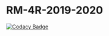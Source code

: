 # RM-4R-2019-2020
[![Codacy Badge](https://api.codacy.com/project/badge/Grade/40f5747aa6c44eef97933908da631faa)](https://app.codacy.com/gh/MATF-Computer-Networks/RM-4R-2019-2020?utm_source=github.com&utm_medium=referral&utm_content=MATF-Computer-Networks/RM-4R-2019-2020&utm_campaign=Badge_Grade_Dashboard)